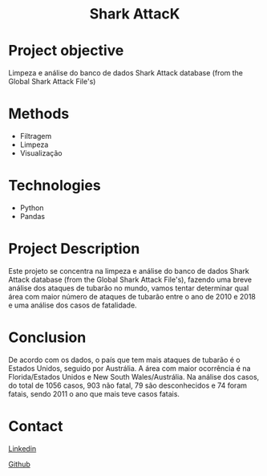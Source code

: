 # <h1 align="center">Shark AttacK</h1>


# Project objective
 Limpeza e análise do banco de dados Shark Attack database (from the Global Shark Attack File's)


# Methods
  - Filtragem
  - Limpeza
  - Visualização

# Technologies 
  - Python
  - Pandas

# Project Description
  Este projeto se concentra na limpeza e análise do banco de dados Shark Attack database (from the Global Shark Attack File's), fazendo uma breve análise dos ataques de tubarão no mundo, vamos tentar determinar qual área com maior número de ataques de tubarão entre o ano de 2010 e 2018 e uma análise dos casos de fatalidade.


# Conclusion
  De acordo com os dados, o país que tem mais ataques de tubarão é o Estados Unidos, seguido por Austrália. A área com maior ocorrência é na Florida/Estados Unidos e New South Wales/Austrália.
Na análise dos casos, do total de 1056 casos, 903 não fatal, 79 são desconhecidos e 74 foram fatais, sendo 2011 o ano que mais teve casos fatais.    
  
# Contact
  <a href="https://www.linkedin.com/in/patrick-santos-1823b4233/">Linkedin</a>

  <a href="https://github.com/patrick-S-DS">Github</a>
  
 
